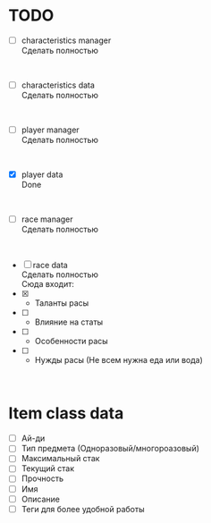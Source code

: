 # TODO
- [ ] characteristics manager<br>
Сделать полностью 
<br>

- [ ] characteristics data<br>
Сделать полностью 
<br>

- [ ] player manager<br>
Сделать полностью
<br>

- [X] player data<br>
Done
<br>

- [ ] race manager<br>
Сделать полностью 
<br>

- [ ] race data<br>
Сделать полностью<br>
Сюда входит:<br>
- [x] - Таланты расы<br>
- [ ] - Влияние на статы<br>
- [ ] - Особенности расы<br>
- [ ] - Нужды расы (Не всем нужна еда или вода)<br>
<br>


# Item class data
- [ ] Ай-ди
- [ ] Тип предмета (Одноразовый/многороазовый)
- [ ] Максимальный стак
- [ ] Текущий стак
- [ ] Прочность
- [ ] Имя
- [ ] Описание
- [ ] Теги для более удобной работы 
